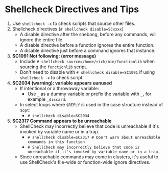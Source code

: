 # Shellcheck Directives and Tips
1. Use `shellcheck -x` to check scripts that source other files.
2. Shellcheck directives (`# shellcheck disable=SCxxxx`)
	- A disable directive after the shebang, before any commands, will ignore the entire file.
	- A disable directive before a function ignores the entire function.
	- A disable directive just before a command ignores that instance.
3. **SC1091 Not following: (error message)**
	- Include `# shellcheck source=/home/rick/bin/functionlib` when sourcing the `functionlib` script.
	- Don't need to disable with `# shellcheck disable=SC1091` if using `shellcheck -x` to check script.
4. **SC2034 (warning): variable appears uunused**
	- If intentional or a throwaway variable:
		- Use `_` as a dummy variable or prefix the variable with `_`, for example `_discard`.
	- In select loops where `$REPLY` is used in the case structure instead of `$opt`:
		- `# shellcheck disable=SC2034`
5. **SC2317 Command appears to be unreachable**
	- ShellCheck may incorrectly believe that code is unreachable if it's invoked by variable name or in a trap.
		- `# shellcheck disable=SC2317 # Don't warn about unreachable commands in this function`
		- `# ShellCheck may incorrectly believe that code is unreachable if it's invoked by variable name or in a trap.`
	- Since unreachable commands may come in clusters, it's useful to use ShellCheck's file-wide or function-wide ignore directives.

